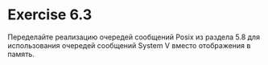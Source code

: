 # Exercise 6.3 
Переделайте реализацию очередей сообщений Posix из раздела 5.8 для использования очередей сообщений System V вместо отображения в память.
